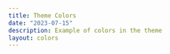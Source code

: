 ```yaml
---
title: Theme Colors
date: "2023-07-15"
description: Example of colors in the theme
layout: colors
---
```

